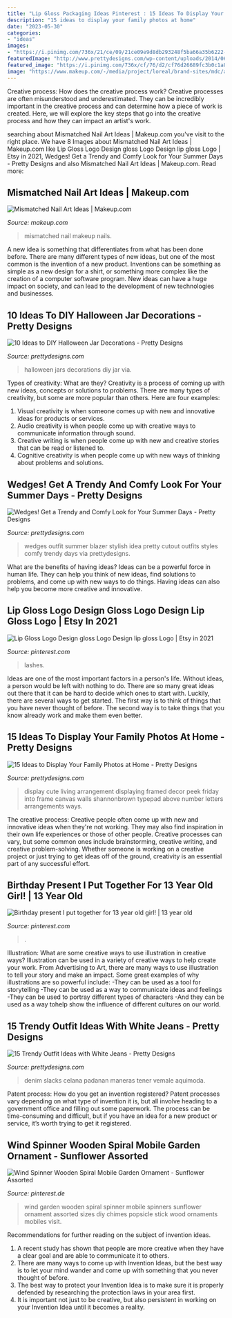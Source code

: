 ```yaml
---
title: "Lip Gloss Packaging Ideas Pinterest : 15 Ideas To Display Your Family Photos At Home"
description: "15 ideas to display your family photos at home"
date: "2023-05-30"
categories:
- "ideas"
images:
- "https://i.pinimg.com/736x/21/ce/09/21ce09e9d8db293248f5ba66a35b6222--wind-spinner-mobile-garden.jpg"
featuredImage: "http://www.prettydesigns.com/wp-content/uploads/2014/06/Stylish-Blazer-Outfit-Idea-with-Wedges.jpg"
featured_image: "https://i.pinimg.com/736x/cf/76/d2/cf76d26689fc3b0c1a8e3892cd57c1e0.jpg"
image: "https://www.makeup.com/-/media/project/loreal/brand-sites/mdc/americas/us/articles/2020/05_may/19-mismatched/mismatched-nail-art-is-trending-hero-mudc-051920.jpg"
---
```



Creative process: How does the creative process work?
Creative processes are often misunderstood and underestimated. They can be incredibly important in the creative process and can determine how a piece of work is created. Here, we will explore the key steps that go into the creative process and how they can impact an artist's work.

	

		
searching about Mismatched Nail Art Ideas | Makeup.com you've visit to the right place. We have 8 Images about Mismatched Nail Art Ideas | Makeup.com like Lip Gloss Logo Design gloss Logo Design lip gloss Logo | Etsy in 2021, Wedges! Get a Trendy and Comfy Look for Your Summer Days - Pretty Designs and also Mismatched Nail Art Ideas | Makeup.com. Read more:
		
    
## Mismatched Nail Art Ideas | Makeup.com

<img loading=lazy src="https://www.makeup.com/-/media/project/loreal/brand-sites/mdc/americas/us/articles/2020/05_may/19-mismatched/mismatched-nail-art-is-trending-hero-mudc-051920.jpg" onerror="this.onerror=null;this.src='https://tse2.mm.bing.net/th?id=OIP.6_n8oZtGM-JOuDr66CM2rgHaFj&amp;pid=15.1';" alt="Mismatched Nail Art Ideas | Makeup.com">

_Source: makeup.com_

>mismatched nail makeup nails. 

	

A new idea is something that differentiates from what has been done before. There are many different types of new ideas, but one of the most common is the invention of a new product. Inventions can be something as simple as a new design for a shirt, or something more complex like the creation of a computer software program. New ideas can have a huge impact on society, and can lead to the development of new technologies and businesses.

    
## 10 Ideas To DIY Halloween Jar Decorations - Pretty Designs

<img loading=lazy src="http://www.prettydesigns.com/wp-content/uploads/2014/10/Halloween-Jars.jpg" onerror="this.onerror=null;this.src='https://tse3.mm.bing.net/th?id=OIP.jbfViSDxw5VpOgQAn7UdaQHaFj&amp;pid=15.1';" alt="10 Ideas to DIY Halloween Jar Decorations - Pretty Designs">

_Source: prettydesigns.com_

>halloween jars decorations diy jar via. 

	

Types of creativity: What are they?
Creativity is a process of coming up with new ideas, concepts or solutions to problems. There are many types of creativity, but some are more popular than others. Here are four examples: 
1. Visual creativity is when someone comes up with new and innovative ideas for products or services.
2. Audio creativity is when people come up with creative ways to communicate information through sound.
3. Creative writing is when people come up with new and creative stories that can be read or listened to.
4. Cognitive creativity is when people come up with new ways of thinking about problems and solutions.

    
## Wedges! Get A Trendy And Comfy Look For Your Summer Days - Pretty Designs

<img loading=lazy src="http://www.prettydesigns.com/wp-content/uploads/2014/06/Stylish-Blazer-Outfit-Idea-with-Wedges.jpg" onerror="this.onerror=null;this.src='https://tse2.mm.bing.net/th?id=OIP.ZJpNDN-kG5RqE9FzIARHfwHaK3&amp;pid=15.1';" alt="Wedges! Get a Trendy and Comfy Look for Your Summer Days - Pretty Designs">

_Source: prettydesigns.com_

>wedges outfit summer blazer stylish idea pretty cutout outfits styles comfy trendy days via prettydesigns. 

	

What are the benefits of having ideas?
Ideas can be a powerful force in human life. They can help you think of new ideas, find solutions to problems, and come up with new ways to do things. Having ideas can also help you become more creative and innovative.

    
## Lip Gloss Logo Design Gloss Logo Design Lip Gloss Logo | Etsy In 2021

<img loading=lazy src="https://i.pinimg.com/736x/cf/76/d2/cf76d26689fc3b0c1a8e3892cd57c1e0.jpg" onerror="this.onerror=null;this.src='https://tse2.mm.bing.net/th?id=OIP.YEi7tXqOL_2i6GidqxhSQAHaFu&amp;pid=15.1';" alt="Lip Gloss Logo Design gloss Logo Design lip gloss Logo | Etsy in 2021">

_Source: pinterest.com_

>lashes. 

	

Ideas are one of the most important factors in a person's life. Without ideas, a person would be left with nothing to do. There are so many great ideas out there that it can be hard to decide which ones to start with. Luckily, there are several ways to get started. The first way is to think of things that you have never thought of before. The second way is to take things that you know already work and make them even better.

    
## 15 Ideas To Display Your Family Photos At Home - Pretty Designs

<img loading=lazy src="https://www.prettydesigns.com/wp-content/uploads/2015/07/15-ideas-to-display-your-family-photos-at-home13.jpg" onerror="this.onerror=null;this.src='https://tse1.mm.bing.net/th?id=OIP.us8O4tYO0eBmEM2iTDJ-_wAAAA&amp;pid=15.1';" alt="15 Ideas to Display Your Family Photos at Home - Pretty Designs">

_Source: prettydesigns.com_

>display cute living arrangement displaying framed decor peek friday into frame canvas walls shannonbrown typepad above number letters arrangements ways. 

	

The creative process:
Creative people often come up with new and innovative ideas when they're not working. They may also find inspiration in their own life experiences or those of other people. Creative processes can vary, but some common ones include brainstorming, creative writing, and creative problem-solving. Whether someone is working on a creative project or just trying to get ideas off of the ground, creativity is an essential part of any successful effort.

    
## Birthday Present I Put Together For 13 Year Old Girl! | 13 Year Old

<img loading=lazy src="https://s-media-cache-ak0.pinimg.com/736x/a3/8e/4f/a38e4ff6ed2062d39d08383842c57390.jpg" onerror="this.onerror=null;this.src='https://tse1.mm.bing.net/th?id=OIP.CzjqXamLB8NX0V6IG88kkQHaJ3&amp;pid=15.1';" alt="Birthday present I put together for 13 year old girl! | 13 year old">

_Source: pinterest.com_

>. 

	

Illustration: What are some creative ways to use illustration in creative ways?
Illustration can be used in a variety of creative ways to help create your work. From Advertising to Art, there are many ways to use illustration to tell your story and make an impact. Some great examples of why illustrations are so powerful include: 
-They can be used as a tool for storytelling 
-They can be used as a way to communicate ideas and feelings 
-They can be used to portray different types of characters 
-And they can be used as a way tohelp show the influence of different cultures on our world.

    
## 15 Trendy Outfit Ideas With White Jeans - Pretty Designs

<img loading=lazy src="http://www.prettydesigns.com/wp-content/uploads/2014/06/Casual-chic-White-Jeans-Outfit-Idea.jpg" onerror="this.onerror=null;this.src='https://tse3.mm.bing.net/th?id=OIP.Po63tc0oI7dOrBeqW6X2sAHaK3&amp;pid=15.1';" alt="15 Trendy Outfit Ideas with White Jeans - Pretty Designs">

_Source: prettydesigns.com_

>denim slacks celana padanan maneras tener vemale aquimoda. 

	

Patent process: How do you get an invention registered?
Patent processes vary depending on what type of invention it is, but all involve heading to a government office and filling out some paperwork. The process can be time-consuming and difficult, but if you have an idea for a new product or service, it’s worth trying to get it registered.

    
## Wind Spinner Wooden Spiral Mobile Garden Ornament - Sunflower Assorted

<img loading=lazy src="https://i.pinimg.com/736x/21/ce/09/21ce09e9d8db293248f5ba66a35b6222--wind-spinner-mobile-garden.jpg" onerror="this.onerror=null;this.src='https://tse3.mm.bing.net/th?id=OIP.jK1SYnkCgOwOPh3qk08nKgHaJ3&amp;pid=15.1';" alt="Wind Spinner Wooden Spiral Mobile Garden Ornament - Sunflower Assorted">

_Source: pinterest.de_

>wind garden wooden spiral spinner mobile spinners sunflower ornament assorted sizes diy chimes popsicle stick wood ornaments mobiles visit. 

	

Recommendations for further reading on the subject of invention ideas.
1. A recent study has shown that people are more creative when they have a clear goal and are able to communicate it to others.
2. There are many ways to come up with Invention Ideas, but the best way is to let your mind wander and come up with something that you never thought of before. 
3. The best way to protect your Invention Idea is to make sure it is properly defended by researching the protection laws in your area first. 
4. It is important not just to be creative, but also persistent in working on your Invention Idea until it becomes a reality.


